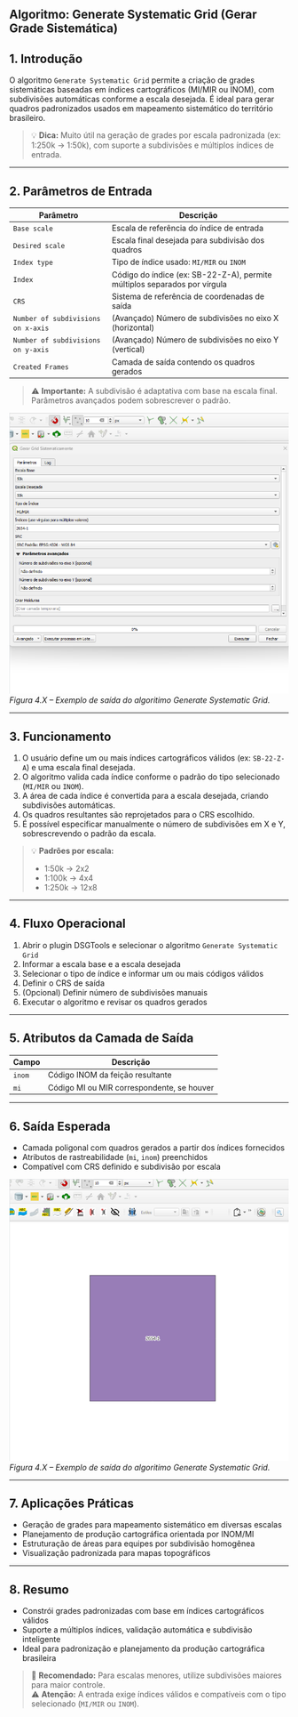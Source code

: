 ## Algoritmo: Generate Systematic Grid (Gerar Grade Sistemática)

## 1. Introdução

O algoritmo `Generate Systematic Grid` permite a criação de grades sistemáticas baseadas em índices cartográficos (MI/MIR ou INOM), com subdivisões automáticas conforme a escala desejada. É ideal para gerar quadros padronizados usados em mapeamento sistemático do território brasileiro.

> 💡 **Dica:** Muito útil na geração de grades por escala padronizada (ex: 1:250k → 1:50k), com suporte a subdivisões e múltiplos índices de entrada.

---

## 2. Parâmetros de Entrada

| Parâmetro                                 | Descrição                                                                 |
|-------------------------------------------|---------------------------------------------------------------------------|
| `Base scale`                              | Escala de referência do índice de entrada                                |
| `Desired scale`                           | Escala final desejada para subdivisão dos quadros                        |
| `Index type`                              | Tipo de índice usado: `MI/MIR` ou `INOM`                                 |
| `Index`                                   | Código do índice (ex: SB-22-Z-A), permite múltiplos separados por vírgula|
| `CRS`                                     | Sistema de referência de coordenadas de saída                            |
| `Number of subdivisions on x-axis`        | (Avançado) Número de subdivisões no eixo X (horizontal)                  |
| `Number of subdivisions on y-axis`        | (Avançado) Número de subdivisões no eixo Y (vertical)                    |
| `Created Frames`                          | Camada de saída contendo os quadros gerados                              |

> ⚠️ **Importante:** A subdivisão é adaptativa com base na escala final. Parâmetros avançados podem sobrescrever o padrão.

![Configuração Generate Systematic Grid](./assets/modulo-04/img-config-generate-systematic.png)  
*Figura 4.X – Exemplo de saída do algoritimo Generate Systematic Grid.*

---

## 3. Funcionamento

1. O usuário define um ou mais índices cartográficos válidos (ex: `SB-22-Z-A`) e uma escala final desejada.
2. O algoritmo valida cada índice conforme o padrão do tipo selecionado (`MI/MIR` ou `INOM`).
3. A área de cada índice é convertida para a escala desejada, criando subdivisões automáticas.
4. Os quadros resultantes são reprojetados para o CRS escolhido.
5. É possível especificar manualmente o número de subdivisões em X e Y, sobrescrevendo o padrão da escala.

> 💡 **Padrões por escala:**  
> - 1:50k → 2x2  
> - 1:100k → 4x4  
> - 1:250k → 12x8

---

## 4. Fluxo Operacional

1. Abrir o plugin DSGTools e selecionar o algoritmo `Generate Systematic Grid`  
2. Informar a escala base e a escala desejada  
3. Selecionar o tipo de índice e informar um ou mais códigos válidos  
4. Definir o CRS de saída  
5. (Opcional) Definir número de subdivisões manuais  
6. Executar o algoritmo e revisar os quadros gerados  

---

## 5. Atributos da Camada de Saída

| Campo   | Descrição                                   |
|---------|---------------------------------------------|
| `inom`  | Código INOM da feição resultante            |
| `mi`    | Código MI ou MIR correspondente, se houver  |

---

## 6. Saída Esperada

- Camada poligonal com quadros gerados a partir dos índices fornecidos  
- Atributos de rastreabilidade (`mi`, `inom`) preenchidos  
- Compatível com CRS definido e subdivisão por escala  

![Resultado Generate Systematic Grid](./assets/modulo-04/img-result-generate-systematic.png)  
*Figura 4.X – Exemplo de saída do algoritimo Generate Systematic Grid.*

---

## 7. Aplicações Práticas

- Geração de grades para mapeamento sistemático em diversas escalas  
- Planejamento de produção cartográfica orientada por INOM/MI  
- Estruturação de áreas para equipes por subdivisão homogênea  
- Visualização padronizada para mapas topográficos  

---

## 8. Resumo

- Constrói grades padronizadas com base em índices cartográficos válidos  
- Suporte a múltiplos índices, validação automática e subdivisão inteligente  
- Ideal para padronização e planejamento da produção cartográfica brasileira  

> 🔹 **Recomendado:** Para escalas menores, utilize subdivisões maiores para maior controle.  
> ⚠️ **Atenção:** A entrada exige índices válidos e compatíveis com o tipo selecionado (`MI/MIR` ou `INOM`).